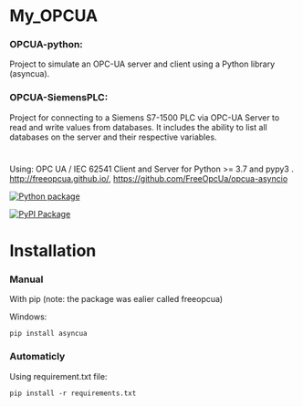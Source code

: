 # My_OPCUA

### OPCUA-python: 
Project to simulate an OPC-UA server and client using a Python library (asyncua).

### OPCUA-SiemensPLC:
Project for connecting to a Siemens S7-1500 PLC via  OPC-UA Server to read and write values from databases. It includes the ability to list all databases on the server and their respective variables.
#
Using:
OPC UA / IEC 62541 Client and Server for Python >= 3.7 and pypy3 .
http://freeopcua.github.io/, https://github.com/FreeOpcUa/opcua-asyncio

[![Python package](https://github.com/FreeOpcUa/opcua-asyncio/workflows/Python%20package/badge.svg)](https://github.com/FreeOpcUa/opcua-asyncio/actions)

[![PyPI Package](https://badge.fury.io/py/asyncua.svg)](https://badge.fury.io/py/asyncua)
#

# Installation

### Manual
With pip (note: the package was ealier called freeopcua)

Windows:

    pip install asyncua


### Automaticly
Using requirement.txt file:

    pip install -r requirements.txt
